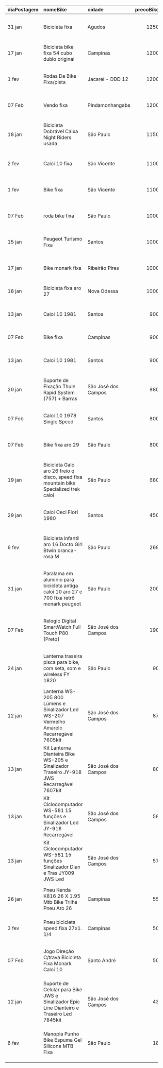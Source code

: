 | diaPostagem   | nomeBike                                                                                   | cidade              |   precoBike | urlBike                                                                                                                                                            |
|:--------------|:-------------------------------------------------------------------------------------------|:--------------------|------------:|:-------------------------------------------------------------------------------------------------------------------------------------------------------------------|
| 31 jan        | Bicicleta fixa                                                                             | Agudos              |        1250 | https://sp.olx.com.br/regiao-de-bauru-e-marilia/ciclismo/bicicleta-fixa-987530176                                                                                  |
| 17 jan        | Bicicleta bike fixa 54 cubo dublo original                                                 | Campinas            |        1200 | https://sp.olx.com.br/grande-campinas/ciclismo/bicicleta-bike-fixa-54-cubo-dublo-original-981036382                                                                |
| 1 fev         | Rodas De Bike Fixa/pista                                                                   | Jacareí - DDD 12    |        1200 | https://sp.olx.com.br/vale-do-paraiba-e-litoral-norte/ciclismo/rodas-de-bike-fixa-pista-987776835                                                                  |
| 07 Feb        | Vendo fixa                                                                                 | Pindamonhangaba     |        1200 | https://sp.olx.com.br/vale-do-paraiba-e-litoral-norte/ciclismo/vendo-fixa-989089270                                                                                |
| 18 jan        | Bicicleta Dobrável Caixa Night Riders usada                                                | São Paulo           |        1150 | https://sp.olx.com.br/sao-paulo-e-regiao/ciclismo/bicicleta-dobravel-caixa-night-riders-usada-981565577                                                            |
| 2 fev         | Caloi 10 fixa                                                                              | São Vicente         |        1100 | https://sp.olx.com.br/baixada-santista-e-litoral-sul/ciclismo/caloi-10-fixa-988605726                                                                              |
| 1 fev         | Bike fixa                                                                                  | São Vicente         |        1100 | https://sp.olx.com.br/baixada-santista-e-litoral-sul/ciclismo/bike-fixa-988163971                                                                                  |
| 07 Feb        | roda bike fixa                                                                             | São Paulo           |        1000 | https://sp.olx.com.br/sao-paulo-e-regiao/ciclismo/roda-bike-fixa-990665035                                                                                         |
| 15 jan        | Peugeot Turismo Fixa                                                                       | Santos              |        1000 | https://sp.olx.com.br/baixada-santista-e-litoral-sul/ciclismo/peugeot-turismo-fixa-980489857                                                                       |
| 17 jan        | Bike monark fixa                                                                           | Ribeirão Pires      |        1000 | https://sp.olx.com.br/sao-paulo-e-regiao/ciclismo/bike-monark-fixa-981266110                                                                                       |
| 18 jan        | Bicicleta fixa aro 27                                                                      | Nova Odessa         |        1000 | https://sp.olx.com.br/grande-campinas/ciclismo/bicicleta-fixa-aro-27-981529052                                                                                     |
| 13 jan        | Caloi 10 1981                                                                              | Santos              |         900 | https://sp.olx.com.br/baixada-santista-e-litoral-sul/ciclismo/caloi-10-1981-979382235                                                                              |
| 07 Feb        | Bike fixa                                                                                  | Campinas            |         900 | https://sp.olx.com.br/grande-campinas/ciclismo/bike-fixa-981200398                                                                                                 |
| 13 jan        | Caloi 10 1981                                                                              | Santos              |         900 | https://sp.olx.com.br/baixada-santista-e-litoral-sul/ciclismo/caloi-10-1981-979383554                                                                              |
| 20 jan        | Suporte de Fixação Thule Rapid System (757) + Barras                                       | São José dos Campos |         880 | https://sp.olx.com.br/vale-do-paraiba-e-litoral-norte/ciclismo/suporte-de-fixacao-thule-rapid-system-757-barras-976648722                                          |
| 07 Feb        | Caloi 10 1978 Single Speed                                                                 | Santos              |         800 | https://sp.olx.com.br/baixada-santista-e-litoral-sul/ciclismo/caloi-10-1978-single-speed-990582492                                                                 |
| 07 Feb        | Bike fixa aro 29                                                                           | São Paulo           |         800 | https://sp.olx.com.br/sao-paulo-e-regiao/ciclismo/bike-fixa-aro-29-990609141                                                                                       |
| 19 jan        | Bicicleta Galo aro 26 freio q disco, speed fixa mountain bike Specialized  trek caloi      | São Paulo           |         680 | https://sp.olx.com.br/sao-paulo-e-regiao/ciclismo/bicicleta-galo-aro-26-freio-q-disco-speed-fixa-mountain-bike-specialized-trek-caloi-982321238                    |
| 29 jan        | Caloi Ceci Fiori 1980                                                                      | Santos              |         450 | https://sp.olx.com.br/baixada-santista-e-litoral-sul/ciclismo/caloi-ceci-fiori-1980-986703178                                                                      |
| 6 fev         | Bicicleta infantil aro 16 Docto Girl Btwin branca-rosa M                                   | São Paulo           |         269 | https://sp.olx.com.br/sao-paulo-e-regiao/ciclismo/bicicleta-infantil-aro-16-docto-girl-btwin-branca-rosa-m-987570865                                               |
| 31 jan        | Paralama em aluminio para bicicleta antiga caloi 10 aro 27 e 700 fixa retrô monark peugeot | São Paulo           |         200 | https://sp.olx.com.br/sao-paulo-e-regiao/ciclismo/paralama-em-aluminio-para-bicicleta-antiga-caloi-10-aro-27-e-700-fixa-retro-monark-peugeot-987287035             |
| 07 Feb        | Relogio Digital SmartWatch Full Touch P80 [Preto]                                          | São José dos Campos |         190 | https://sp.olx.com.br/vale-do-paraiba-e-litoral-norte/ciclismo/relogio-digital-smartwatch-full-touch-p80-preto-986167694                                           |
| 24 jan        | Lanterna traseira pisca para bike, com seta, som e wireless FY 1820                        | São Paulo           |          90 | https://sp.olx.com.br/sao-paulo-e-regiao/ciclismo/lanterna-traseira-pisca-para-bike-com-seta-som-e-wireless-fy-1820-984275466                                      |
| 12 jan        | Lanterna WS-205 800 Lúmens e Sinalizador Led WS-207 Vermelho Amarelo Recarregável 7605kit  | São José dos Campos |          87 | https://sp.olx.com.br/vale-do-paraiba-e-litoral-norte/ciclismo/lanterna-ws-205-800-lumens-e-sinalizador-led-ws-207-vermelho-amarelo-recarregavel-7605kit-938805621 |
| 13 jan        | Kit Lanterna Dianteira Bike WS-205 e Sinalizador Traseiro JY-918 JWS Recarregável 7607kit  | São José dos Campos |          80 | https://sp.olx.com.br/vale-do-paraiba-e-litoral-norte/ciclismo/kit-lanterna-dianteira-bike-ws-205-e-sinalizador-traseiro-jy-918-jws-recarregavel-7607kit-945752121 |
| 13 jan        | Kit Ciclocomputador WS-581 15 funções e Sinalizador Led JY-918 Recarregável                | São José dos Campos |          59 | https://sp.olx.com.br/vale-do-paraiba-e-litoral-norte/ciclismo/kit-ciclocomputador-ws-581-15-funcoes-e-sinalizador-led-jy-918-recarregavel-946252516               |
| 13 jan        | Kit Ciclocomputador WS-581 15 funções Sinalizador Dian e Tras JY009 JWS Led                | São José dos Campos |          57 | https://sp.olx.com.br/vale-do-paraiba-e-litoral-norte/ciclismo/kit-ciclocomputador-ws-581-15-funcoes-sinalizador-dian-e-tras-jy009-jws-led-946254372               |
| 26 jan        | Pneu Kenda K816 26 X 1.95 Mtb Bike Trilha Pneu Aro 26                                      | Campinas            |          55 | https://sp.olx.com.br/grande-campinas/ciclismo/pneu-kenda-k816-26-x-1-95-mtb-bike-trilha-pneu-aro-26-985309991                                                     |
| 3 fev         | Pneu bicicleta speed fixa 27x1. 1/4                                                        | Campinas            |          50 | https://sp.olx.com.br/grande-campinas/ciclismo/pneu-bicicleta-speed-fixa-27x1-1-4-989130269                                                                        |
| 07 Feb        | Jogo Direção C/trava Bicicleta Fixa Monark Caloi 10                                        | Santo André         |          50 | https://sp.olx.com.br/sao-paulo-e-regiao/ciclismo/jogo-direcao-c-trava-bicicleta-fixa-monark-caloi-10-990582769                                                    |
| 12 jan        | Suporte de Celular para Bike JWS e Sinalizador Epic Line Dianteiro e Traseiro Led 7845kit  | São José dos Campos |          43 | https://sp.olx.com.br/vale-do-paraiba-e-litoral-norte/ciclismo/suporte-de-celular-para-bike-jws-e-sinalizador-epic-line-dianteiro-e-traseiro-led-7845kit-939717699 |
| 6 fev         | Manopla Punho Bike Espuma Gel Silicone MTB Fixa                                            | São Paulo           |          18 | https://sp.olx.com.br/sao-paulo-e-regiao/ciclismo/manopla-punho-bike-espuma-gel-silicone-mtb-fixa-987573624                                                        |